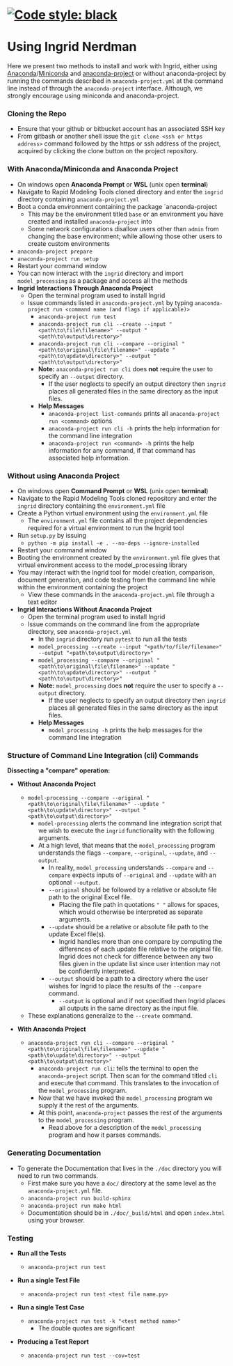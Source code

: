 [![Code style: black](https://img.shields.io/badge/code%20style-black-000000.svg)](https://github.com/python/black)
=======
# **Using Ingrid Nerdman**
Here we present two methods to install and work with Ingrid, either using [Anaconda](https://www.anaconda.com/distribution/ "Anaconda Download Page")/[Miniconda](https://docs.conda.io/en/latest/miniconda.html "Miniconda Download Page") and [anaconda-project](https://anaconda-project.readthedocs.io/en/latest/ "Anaconda Project Homepage") or without anaconda-project by running the commands described in `anaconda-project.yml` at the command line instead of through the `anaconda-project` interface. Although, we strongly encourage using miniconda and anaconda-project.

### Cloning the Repo
* Ensure that your github or bitbucket account has an associated SSH key
* From gitbash or another shell issue the `git clone <ssh or https address>` command followed by the https or ssh address of the project, acquired by clicking the clone button on the project repository.

### With Anaconda/Miniconda and Anaconda Project

* On windows open **Anaconda Prompt** or **WSL** (unix open **terminal**)
* Navigate to Rapid Modeling Tools cloned directory and enter the `ingrid` directory containing `anaconda-project.yml`
* Boot a conda environment containing the package `anaconda-project
    * This may be the environment titled `base` or an environment you have created and installed `anaconda-project` into
    * Some network configurations disallow users other than `admin` from changing the base environment; while allowing those other users to create custom environments
* `anaconda-project prepare`
* `anaconda-project run setup`
* Restart your command window
* You can now interact with the `ingrid` directory and import `model_processing` as a package and access all the methods
* **Ingrid Interactions Through Anaconda Project**
    * Open the terminal program used to install Ingrid
    * Issue commands listed in `anaconda-project.yml` by typing `anaconda-project run <command name (and flags if applicable)>`
        * `anaconda-project run test`
        * `anaconda-project run cli --create --input "<path\to\file\filename>" --output "<path\to\output\directory>"`
        * `anaconda-project run cli --compare --original "<path\to\original\file\filename>" --update "<path\to\update\directory>" --output "<path\to\output\directory>"`
        * **Note:** `anaconda-project run cli` does **not** require the user to specify an `--output` directory.
            * If the user neglects to specify an output directory then `ingrid` places all generated files in the same directory as the input files.
        * **Help Messages**
            * `anaconda-project list-commands` prints all `anaconda-project run <command>` options
            * `anaconda-project run cli -h` prints the help information for the command line integration
            * `anaconda-project run <command> -h` prints the help information for any command, if that command has associated help information.

### Without using Anaconda Project

* On windows open **Command Prompt** or **WSL** (unix open **terminal**)
* Navigate to the Rapid Modeling Tools cloned repository and enter the `ingrid` directory containing the `environment.yml` file
* Create a Python virtual environment using the `environment.yml` file
    * The `environment.yml` file contains all the project dependencies required for a virtual environment to run the Ingrid tool
* Run `setup.py` by issuing
    * `python -m pip install -e . --no-deps --ignore-installed`
* Restart your command window
* Booting the environment created by the `environment.yml` file gives that virtual environment access to the model_processing library
* You may interact with the Ingrid tool for model creation, comparison, document generation, and code testing from the command line while within the environment containing the project
    * View these commands in the `anaconda-project.yml` file through a text editor
* **Ingrid Interactions Without Anaconda Project**
    * Open the terminal program used to install Ingrid
    * Issue commands on the command line from the appropriate directory, see `anaconda-project.yml`
        * In the `ingrid` directory run `pytest` to run all the tests
        * `model_processing --create --input "<path/to/file/filename>" --output "<path\to\output\directory>"`
        * `model_processing --compare --original "<path\to\original\file\filename>" --update "<path\to\update\directory>" --output "<path\to\output\directory>"`
        * **Note:** `model_processing` does **not** require the user to specify a `--output` directory.
            * If the user neglects to specify an output directory then `ingrid` places all generated files in the same directory as the input files.
        * **Help Messages**
            * `model_processing -h` prints the help messages for the command line integration

### Structure of Command Line Integration (cli) Commands

**Dissecting a "compare" operation:**

* **Without Anaconda Project**
    * `model-processing --compare --original "<path\to\original\file\filename>" --update "<path\to\update\directory>" --output "<path\to\output\directory>"`
        * `model-processing` alerts the command line integration script that we wish to execute the `ingrid` functionality with the following arguments.
        * At a high level, that means that the `model_processing` program understands the flags `--compare`, `--original`, `--update`, and `--output`.
            * In reality, `model_processing` understands `--compare` and `--compare` expects inputs of `--original` and `--update` with an optional `--output`.
            * `--original` should be followed by a relative or absolute file path to the original Excel file.
                * Placing the file path in quotations `" "` allows for spaces, which would otherwise be interpreted as separate arguments.
            * `--update` should be a relative or absolute file path to the update Excel file(s).
                * Ingrid handles more than one compare by computing the differences of each update file relative to the original file. Ingrid does not check for difference between any two files given in the update list since user intention may not be confidently interpreted.
            * `--output` should be a path to a directory where the user wishes for Ingrid to place the results of the `--compare` command.
                * `--output` is optional and if not specified then Ingrid places all outputs in the same directory as the input file.
    * These explanations generalize to the `--create` command.


* **With Anaconda Project**
    * `anaconda-project run cli --compare --original "<path\to\original\file\filename>" --update "<path\to\update\directory>" --output "<path\to\output\directory>"`
        * `anaconda-project run cli`: tells the terminal to open the `anaconda-project` script. Then scan for the command titled `cli` and execute that command. This translates to the invocation of the `model_processing` program.
        * Now that we have invoked the `model_processing` program we supply it the rest of the arguments.
        * At this point, `anaconda-project` passes the rest of the arguments to the `model_processing` program.
            * Read above for a description of the `model_processing` program and how it parses commands.

### Generating Documentation

* To generate the Documentation that lives in the `./doc` directory you will
need to run two commands.
    * First make sure you have a `doc/` directory at the same level as the
    `anaconda-project.yml` file.
    * `anaconda-project run build-sphinx`
    * `anaconda-project run make html`
    * Documentation should be in `./doc/_build/html` and open
    `index.html` using your browser.

### Testing

* **Run all the Tests**
    * `anaconda-project run test`

* **Run a single Test File**
    * `anaconda-project run test <test file name.py>`

* **Run a single Test Case**
    * `anaconda-project run test -k "<test method name>"`
        * The double quotes are significant

* **Producing a Test Report**
    * `anaconda-project run test --cov=test`
